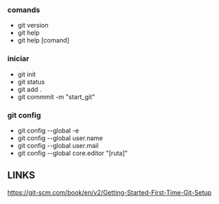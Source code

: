### comands
* git version
* git help
* git help [comand]
### iniciar
* git init
* git status
* git add .
* git commmit -m "start_git"
### git config
* git config --global -e
* git config --global user.name
* git config --global user.mail
* git config --global core.editor "[ruta]"

## LINKS
https://git-scm.com/book/en/v2/Getting-Started-First-Time-Git-Setup  
